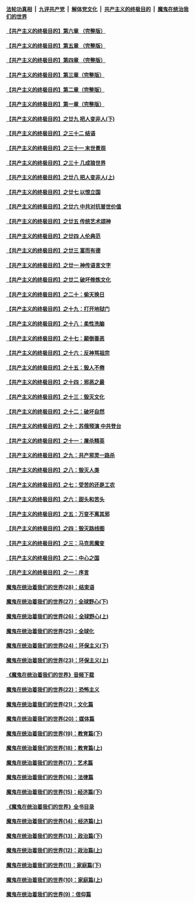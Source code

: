####  [法轮功真相](../../../../basic/blob/master/README.md?t=06261102) &nbsp;|&nbsp; [九评共产党](../../../../9ping.md/blob/master/README.md?t=06261102) &nbsp;|&nbsp; [解体党文化](../../../../jtdwh.md/blob/master/README.md?t=06261102)  &nbsp;|&nbsp; [共产主义的终极目的](../../../../gczydzjmd.md/blob/master/README.md?t=06261102) &nbsp;|&nbsp; [魔鬼在统治我们的世界](../../../../mgztzwmdsj.md/blob/master/README.md?t=06261102) 

#### [【共产主义的终极目的】第六章 （完整版）](../pages/nsc422/n11428913.md?t=06261102) 

#### [【共产主义的终极目的】第五章 （完整版）](../pages/nsc422/n11428912.md?t=06261102) 

#### [【共产主义的终极目的】第四章 （完整版）](../pages/nsc422/n11428907.md?t=06261102) 

#### [【共产主义的终极目的】第三章（完整版）](../pages/nsc422/n11428848.md?t=06261102) 

#### [【共产主义的终极目的】第二章（完整版）](../pages/nsc422/n11428831.md?t=06261102) 

#### [【共产主义的终极目的】第一章（完整版）](../pages/nsc422/n11417651.md?t=06261102) 

#### [【共产主义的终极目的】之廿九 把人变非人(下)](../pages/nsc422/n11344140.md?t=06261102) 

#### [【共产主义的终极目的】之三十二 结语](../pages/nsc422/n11360535.md?t=06261102) 

#### [【共产主义的终极目的】之三十一 末世景观](../pages/nsc422/n11351129.md?t=06261102) 

#### [【共产主义的终极目的】之三十 几成狼世界](../pages/nsc422/n11348280.md?t=06261102) 

#### [【共产主义的终极目的】之廿八 把人变非人(上)](../pages/nsc422/n11340492.md?t=06261102) 

#### [【共产主义的终极目的】之廿七 以恨立国](../pages/nsc422/n11336944.md?t=06261102) 

#### [【共产主义的终极目的】之廿六 中共对抗普世价值](../pages/nsc422/n11324785.md?t=06261102) 

#### [【共产主义的终极目的】之廿五 传统艺术颂神](../pages/nsc422/n11296396.md?t=06261102) 

#### [【共产主义的终极目的】之廿四 人伦典范](../pages/nsc422/n11296397.md?t=06261102) 

#### [【共产主义的终极目的】之廿三 富而有德](../pages/nsc422/n11283598.md?t=06261102) 

#### [【共产主义的终极目的】之廿一 神传语言文字](../pages/nsc422/n11263265.md?t=06261102) 

#### [【共产主义的终极目的】之廿二 破坏修炼文化](../pages/nsc422/n11245728.md?t=06261102) 

#### [【共产主义的终极目的】之二十：偷天换日](../pages/nsc422/n11238846.md?t=06261102) 

#### [【共产主义的终极目的】之十九：打开地狱门](../pages/nsc422/n11206376.md?t=06261102) 

#### [【共产主义的终极目的】之十八：柔性洗脑](../pages/nsc422/n11199994.md?t=06261102) 

#### [【共产主义的终极目的】之十七：颠倒善恶](../pages/nsc422/n11179782.md?t=06261102) 

#### [【共产主义的终极目的】之十六：反神骂祖宗](../pages/nsc422/n11166798.md?t=06261102) 

#### [【共产主义的终极目的】之十五：毁人不倦](../pages/nsc422/n11166792.md?t=06261102) 

#### [【共产主义的终极目的】之十四：邪恶之最](../pages/nsc422/n11150249.md?t=06261102) 

#### [【共产主义的终极目的】之十三：毁灭文化](../pages/nsc422/n11135227.md?t=06261102) 

#### [【共产主义的终极目的】之十二：破坏自然](../pages/nsc422/n11135214.md?t=06261102) 

#### [【共产主义的终极目的】之十：苏俄预演 中共登台](../pages/nsc422/n11118424.md?t=06261102) 

#### [【共产主义的终极目的】之十一：屠杀精英](../pages/nsc422/n11118442.md?t=06261102) 

#### [【共产主义的终极目的】之九：共产邪灵一路杀](../pages/nsc422/n11114139.md?t=06261102) 

#### [【共产主义的终极目的】之八：毁灭人类](../pages/nsc422/n11108503.md?t=06261102) 

#### [【共产主义的终极目的】之七：受苦的还是工农](../pages/nsc422/n11101809.md?t=06261102) 

#### [【共产主义的终极目的】之六：甜头和苦头](../pages/nsc422/n11096971.md?t=06261102) 

#### [【共产主义的终极目的】之五：万变不离其邪](../pages/nsc422/n11091285.md?t=06261102) 

#### [【共产主义的终极目的】之四：毁灭路线图](../pages/nsc422/n11086284.md?t=06261102) 

#### [【共产主义的终极目的】之三：马克思魔变](../pages/nsc422/n11061941.md?t=06261102) 

#### [【共产主义的终极目的】之二：中心之国](../pages/nsc422/n11047728.md?t=06261102) 

#### [【共产主义的终极目的】之一：序言](../pages/nsc422/n11086077.md?t=06261102) 

#### [魔鬼在统治着我们的世界(28)：结束语](../pages/nsc422/n10936246.md?t=06261102) 

#### [魔鬼在统治着我们的世界(27)：全球野心(下)](../pages/nsc422/n10928319.md?t=06261102) 

#### [魔鬼在统治着我们的世界(26)：全球野心(上)](../pages/nsc422/n10900318.md?t=06261102) 

#### [魔鬼在统治着我们的世界(25)：全球化](../pages/nsc422/n10788205.md?t=06261102) 

#### [魔鬼在统治着我们的世界(24)：环保主义(下)](../pages/nsc422/n10695307.md?t=06261102) 

#### [魔鬼在统治着我们的世界(23)：环保主义(上)](../pages/nsc422/n10688613.md?t=06261102) 

#### [《魔鬼在统治着我们的世界》音频下载](../pages/nsc422/n10635553.md?t=06261102) 

#### [魔鬼在统治着我们的世界(22)：恐怖主义](../pages/nsc422/n10614727.md?t=06261102) 

#### [魔鬼在统治着我们的世界(21)：文化篇](../pages/nsc422/n10597706.md?t=06261102) 

#### [魔鬼在统治着我们的世界(20)：媒体篇](../pages/nsc422/n10586579.md?t=06261102) 

#### [魔鬼在统治着我们的世界(19)：教育篇(下)](../pages/nsc422/n10564808.md?t=06261102) 

#### [魔鬼在统治着我们的世界(18)：教育篇(上)](../pages/nsc422/n10526970.md?t=06261102) 

#### [魔鬼在统治着我们的世界(17)：艺术篇](../pages/nsc422/n10499093.md?t=06261102) 

#### [魔鬼在统治着我们的世界(16)：法律篇](../pages/nsc422/n10485969.md?t=06261102) 

#### [魔鬼在统治着我们的世界(15)：经济篇(下)](../pages/nsc422/n10469975.md?t=06261102) 

#### [《魔鬼在统治着我们的世界》全书目录](../pages/nsc422/n10464261.md?t=06261102) 

#### [魔鬼在统治着我们的世界(14)：经济篇(上)](../pages/nsc422/n10457370.md?t=06261102) 

#### [魔鬼在统治着我们的世界(13)：政治篇(下)](../pages/nsc422/n10448270.md?t=06261102) 

#### [魔鬼在统治着我们的世界(12)：政治篇(上)](../pages/nsc422/n10444576.md?t=06261102) 

#### [魔鬼在统治着我们的世界(11)：家庭篇(下)](../pages/nsc422/n10440961.md?t=06261102) 

#### [魔鬼在统治着我们的世界(10)：家庭篇(上)](../pages/nsc422/n10435448.md?t=06261102) 

#### [魔鬼在统治着我们的世界(9)：信仰篇](../pages/nsc422/n10432159.md?t=06261102) 

